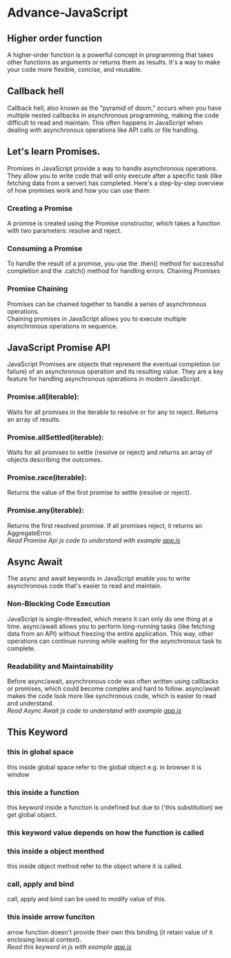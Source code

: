 # Advance-JavaScript

<h2>Higher order function</h2>
A higher-order function is a powerful concept in programming that takes other functions as arguments or returns them as results. It's a way to make your code more flexible, concise, and reusable.

<h2>Callback hell</h2>
Callback hell, also known as the "pyramid of doom," occurs when you have multiple nested callbacks in asynchronous programming, making the code difficult to read and maintain. This often happens in JavaScript when dealing with asynchronous operations like API calls or file handling.
<h2>Let's learn Promises.</h2>
Promises in JavaScript provide a way to handle asynchronous operations. 
They allow you to write code that will only execute after a specific task (like fetching data from a server) has completed. 
Here's a step-by-step overview of how promises work and how you can use them:

<h3>Creating a Promise</h3>
A promise is created using the Promise constructor, which takes a function with two parameters: resolve and reject.

<h3>Consuming a Promise</h3>
To handle the result of a promise, you use the .then() method for successful completion and the .catch() method for handling errors.
Chaining Promises

<h3>Promise Chaining</h3>
Promises can be chained together to handle a series of asynchronous operations.<br>
Chaining promises in JavaScript allows you to execute multiple asynchronous operations in sequence.

<h2>JavaScript Promise API</h2>

JavaScript Promises are objects that represent the eventual completion (or failure) of an asynchronous operation and its resulting value. They are a key feature for handling asynchronous operations in modern JavaScript.

<h3>Promise.all(iterable):</h3> Waits for all promises in the iterable to resolve or for any to reject. Returns an array of results.
<h3>Promise.allSettled(iterable):</h3> Waits for all promises to settle (resolve or reject) and returns an array of objects describing the outcomes.
<h3>Promise.race(iterable):</h3> Returns the value of the first promise to settle (resolve or reject).
<h3>Promise.any(iterable):</h3> Returns the first resolved promise. If all promises reject, it returns an AggregateError.
<br/>
<i style="font-size:14px">Read Promise Api js code to understand with example <a href ="https://github.com/loveychauhan/Advance-JavaScript/blob/main/08%20promise%20api/app.js">app.js</a></i>

<h2>Async Await</h2>
The async and await keywords in JavaScript enable you to write asynchronous code that's easier to read and maintain.

<h3>Non-Blocking Code Execution </h3> 
JavaScript is single-threaded, which means it can only do one thing at a time. async/await allows you to perform long-running tasks (like fetching data from an API) without freezing the entire application. This way, other operations can continue running while waiting for the asynchronous task to complete.
<h3>Readability and Maintainability</h3>  
Before async/await, asynchronous code was often written using callbacks or promises, which could become complex and hard to follow. async/await makes the code look more like synchronous code, which is easier to read and understand.
<br/>
<i style="font-size:14px">Read Async Await js code to understand with example <a href ="https://github.com/loveychauhan/Advance-JavaScript/blob/main/09%20async%20await/app.js">app.js</a></i>

<h2>This Keyword</h2>
<h3>this in global space</h3>
this inside global space refer to the global object e.g. in browser it is window

<h3>this inside a function</h3>
this keyword inside a function is undefined but due to ('this substitution) we get global object.

<h3>this keyword value depends on how the function is called</h3>
<h3>this inside a object menthod</h3>
this inside object method refer to the object where it is called.

<h3>call, apply and bind</h3>
call, apply and bind can be used to modify value of this.

<h3>this inside arrow funciton</h3>
arrow function doesn't provide their own this binding (it retain value of it enclosing lexical context).<br>
<i style="font-size:14px">Read this keyword in  js  with example <a href ="https://github.com/loveychauhan/Advance-JavaScript/blob/main/10%20this%20keyword/app.js">app.js</a></i>

